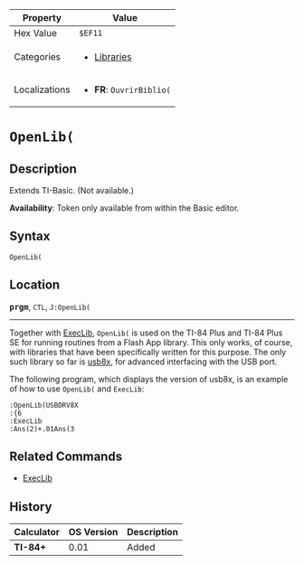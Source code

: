 | Property      | Value |
|---------------|-------|
| Hex Value     | `$EF11`|
| Categories    | <ul><li>[Libraries](<../categories/Libraries.md>)</li></ul> |
| Localizations | <ul><li><b>FR</b>: `OuvrirBiblio(`</li></ul> |

# `OpenLib(`

## Description
Extends TI-Basic. (Not available.)


<b>Availability</b>: Token only available from within the Basic editor.

## Syntax
`OpenLib(`

## Location
<tt><kbd><b>prgm</b></kbd></tt>, `CTL`, `J:OpenLib(`
<hr>

Together with [ExecLib](/execlib), `OpenLib(` is used on the TI-84 Plus and TI-84 Plus SE for running routines from a Flash App library. This only works, of course, with libraries that have been specifically written for this purpose. The only such library so far is [usb8x](http://usb8x.sourceforge.net/), for advanced interfacing with the USB port.

The following program, which displays the version of usb8x, is an example of how to use `OpenLib(` and `ExecLib`:

```ti-basic
:OpenLib(USBDRV8X
:{6
:ExecLib
:Ans(2)+.01Ans(3
```

## Related Commands

*   [ExecLib](/execlib)

## History
| Calculator | OS Version | Description |
|------------|------------|-------------|
| <b>TI-84+</b> | 0.01 | Added |


